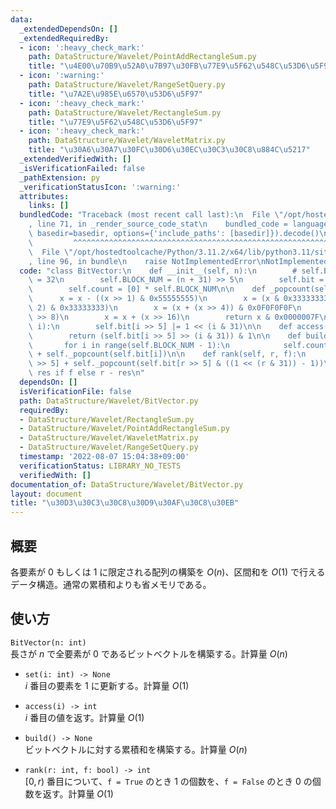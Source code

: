 ```yaml
---
data:
  _extendedDependsOn: []
  _extendedRequiredBy:
  - icon: ':heavy_check_mark:'
    path: DataStructure/Wavelet/PointAddRectangleSum.py
    title: "\u4E00\u70B9\u52A0\u7B97\u30FB\u77E9\u5F62\u548C\u53D6\u5F97"
  - icon: ':warning:'
    path: DataStructure/Wavelet/RangeSetQuery.py
    title: "\u7A2E\u985E\u6570\u53D6\u5F97"
  - icon: ':heavy_check_mark:'
    path: DataStructure/Wavelet/RectangleSum.py
    title: "\u77E9\u5F62\u548C\u53D6\u5F97"
  - icon: ':heavy_check_mark:'
    path: DataStructure/Wavelet/WaveletMatrix.py
    title: "\u30A6\u30A7\u30FC\u30D6\u30EC\u30C3\u30C8\u884C\u5217"
  _extendedVerifiedWith: []
  _isVerificationFailed: false
  _pathExtension: py
  _verificationStatusIcon: ':warning:'
  attributes:
    links: []
  bundledCode: "Traceback (most recent call last):\n  File \"/opt/hostedtoolcache/Python/3.11.2/x64/lib/python3.11/site-packages/onlinejudge_verify/documentation/build.py\"\
    , line 71, in _render_source_code_stat\n    bundled_code = language.bundle(stat.path,\
    \ basedir=basedir, options={'include_paths': [basedir]}).decode()\n          \
    \         ^^^^^^^^^^^^^^^^^^^^^^^^^^^^^^^^^^^^^^^^^^^^^^^^^^^^^^^^^^^^^^^^^^^^^^^^^^^^^^^^^\n\
    \  File \"/opt/hostedtoolcache/Python/3.11.2/x64/lib/python3.11/site-packages/onlinejudge_verify/languages/python.py\"\
    , line 96, in bundle\n    raise NotImplementedError\nNotImplementedError\n"
  code: "class BitVector:\n    def __init__(self, n):\n        # self.BLOCK_WIDTH\
    \ = 32\n        self.BLOCK_NUM = (n + 31) >> 5\n        self.bit = [0] * self.BLOCK_NUM\n\
    \        self.count = [0] * self.BLOCK_NUM\n\n    def _popcount(self, x):\n  \
    \      x = x - ((x >> 1) & 0x55555555)\n        x = (x & 0x33333333) + ((x >>\
    \ 2) & 0x33333333)\n        x = (x + (x >> 4)) & 0x0F0F0F0F\n        x = x + (x\
    \ >> 8)\n        x = x + (x >> 16)\n        return x & 0x0000007F\n\n    def set(self,\
    \ i):\n        self.bit[i >> 5] |= 1 << (i & 31)\n\n    def access(self, i):\n\
    \        return (self.bit[i >> 5] >> (i & 31)) & 1\n\n    def build(self):\n \
    \       for i in range(self.BLOCK_NUM - 1):\n            self.count[i + 1] = self.count[i]\
    \ + self._popcount(self.bit[i])\n\n    def rank(self, r, f):\n        res = self.count[r\
    \ >> 5] + self._popcount(self.bit[r >> 5] & ((1 << (r & 31)) - 1))\n        return\
    \ res if f else r - res\n"
  dependsOn: []
  isVerificationFile: false
  path: DataStructure/Wavelet/BitVector.py
  requiredBy:
  - DataStructure/Wavelet/RectangleSum.py
  - DataStructure/Wavelet/PointAddRectangleSum.py
  - DataStructure/Wavelet/WaveletMatrix.py
  - DataStructure/Wavelet/RangeSetQuery.py
  timestamp: '2022-08-07 15:04:38+09:00'
  verificationStatus: LIBRARY_NO_TESTS
  verifiedWith: []
documentation_of: DataStructure/Wavelet/BitVector.py
layout: document
title: "\u30D3\u30C3\u30C8\u30D9\u30AF\u30C8\u30EB"
---
```

## 概要
各要素が $0$ もしくは $1$ に限定される配列の構築を $O(n)$、区間和を $O(1)$ で行えるデータ構造。通常の累積和よりも省メモリである。

## 使い方
`BitVector(n: int)`  
長さが $n$ で全要素が $0$ であるビットベクトルを構築する。計算量 $O(n)$

- `set(i: int) -> None`  
$i$ 番目の要素を $1$ に更新する。計算量 $O(1)$

- `access(i) -> int`  
$i$ 番目の値を返す。計算量 $O(1)$

- `build() -> None`  
ビットベクトルに対する累積和を構築する。計算量 $O(n)$

- `rank(r: int, f: bool) -> int`  
$[0, r)$ 番目について、`f = True` のとき $1$ の個数を、`f = False` のとき $0$ の個数を返す。計算量 $O(1)$